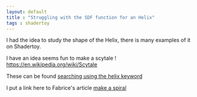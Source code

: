 ```yaml
---
layout: default
title : "Struggling with the SDF function for an Helix"
tags : shadertoy
---
```

I had the idea to study the shape of the Helix, there is many examples of it on Shadertoy.

I have an idea seems fun to make a scytale ! https://en.wikipedia.org/wiki/Scytale

These can be found [searching using the helix keyword](https://www.shadertoy.com/results?query=helix&sort=popular&from=24&num=12)

I put a link here to Fabrice's article [make a spiral](https://shadertoyunofficial.wordpress.com/2019/01/15/case-study-making-dot-pattern-loopless/)